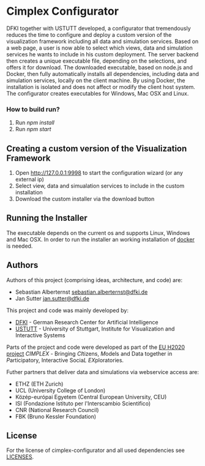 # Cimplex Configurator #

DFKI together with USTUTT developed, a configurator that tremendously reduces the time to configure and deploy a custom version of the visualization framework including all data and simulation services. Based on a web page, a user is now able to select which views, data and simulation services he wants to include in his custom deployment. The server backend then creates a unique executable file, depending on the selections, and offers it for download. The downloaded executable, based on node.js and Docker, then fully automatically installs all dependencies, including data and simulation services, locally on the client machine. By using Docker, the installation is isolated and does not affect or modify the client host system. The configurator creates executables for Windows, Mac OSX and Linux.

### How to build run? ###
1. Run *npm install*
2. Run *npm start*

## Creating a custom version of the Visualization Framework ### 

1. Open http://127.0.0.1:9998 to start the configuration wizard (or any external ip)
2. Select view, data and simualation services to include in the custom installation
3. Download the custom installer via the download button

## Running the Installer ##

The executable depends on the current os and supports Linux, Windows and Mac OSX. In order to run
the installer an working installation of [docker](https://www.docker.com) is needed.

## Authors

Authors of this project (comprising ideas, architecture, and code) are:

* Sebastian Alberternst <sebastian.alberternst@dfki.de>
* Jan Sutter <jan.sutter@dfki.de>

This project and code was mainly developed by:

* [DFKI](https://www.dfki.de/web/research/asr/index_html) - German Research Center for Artificial Intelligence
* [USTUTT](https://www.uni-stuttgart.de/en/index.html) - University of Stuttgart, Institute for Visualization and Interactive Systems

Parts of the project and code were developed as part of the [EU H2020](https://ec.europa.eu/programmes/horizon2020/) [project](https://www.cimplex-project.eu/) *CIMPLEX* - Bringing *CI*tizens, *M*odels and Data together in *P*articipatory, Interactive Socia*L* *EX*ploratories.

Futher partners that deliver data and simulations via webservice access are:

* ETHZ (ETH Zurich)
* UCL (University College of London)
* Közép-európai Egyetem (Central European University, CEU)
* ISI (Fondazione Istituto per l'Interscambio Scientifico)
* CNR (National Research Council)
* FBK (Bruno Kessler Foundation)

## License

For the license of cimplex-configurator and all used dependencies see [LICENSES](./LICENSES).
